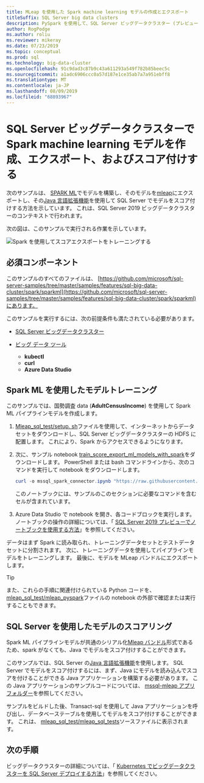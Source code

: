 ```yaml
---
title: MLeap を使用した Spark machine learning モデルの作成とエクスポート
titleSuffix: SQL Server big data clusters
description: PySpark を使用して、SQL Server ビッグデータクラスター (プレビュー) で Spark を使用して機械学習モデルをトレーニングし、作成します。 MLeap でエクスポートし、SQL Server で Java でモデルをスコア付けします。
author: RogPodge
ms.author: roliu
ms.reviewer: mikeray
ms.date: 07/23/2019
ms.topic: conceptual
ms.prod: sql
ms.technology: big-data-cluster
ms.openlocfilehash: 91c9dad3c87b9c43a611293a549f782b85beec5c
ms.sourcegitcommit: a1adc6906ccc0a57d187e1ce35ab7a7a951ebff8
ms.translationtype: MT
ms.contentlocale: ja-JP
ms.lasthandoff: 08/09/2019
ms.locfileid: "68893967"
---
```

# <a name="create-export-and-score-spark-machine-learning-models-on-sql-server-big-data-clusters"></a>SQL Server ビッグデータクラスターで Spark machine learning モデルを作成、エクスポート、およびスコア付けする

次のサンプルは、 [SPARK ML](https://spark.apache.org/docs/latest/ml-guide.html)でモデルを構築し、そのモデルを[mleap](http://mleap-docs.combust.ml/)にエクスポートし、その[Java 言語拡張機能](../language-extensions/language-extensions-overview.md)を使用して SQL Server でモデルをスコア付けする方法を示しています。 これは、SQL Server 2019 ビッグデータクラスターのコンテキストで行われます。

次の図は、このサンプルで実行される作業を示しています。

![Spark を使用してスコアエクスポートをトレーニングする](./media/spark-create-machine-learning-model/train-score-export-with-spark.png)

## <a name="prerequisites"></a>必須コンポーネント

このサンプルのすべてのファイルは、 [https://github.com/microsoft/sql-server-samples/tree/master/samples/features/sql-big-data-cluster/spark/sparkml](https://github.com/microsoft/sql-server-samples/tree/master/samples/features/sql-big-data-cluster/spark/sparkml)にあります。

このサンプルを実行するには、次の前提条件も満たされている必要があります。

- [SQL Server ビッグデータクラスター](deploy-get-started.md)

- [ビッグ データ ツール](deploy-big-data-tools.md)
   - **kubectl**
   - **curl**
   - **Azure Data Studio**

## <a name="model-training-with-spark-ml"></a>Spark ML を使用したモデルトレーニング

このサンプルでは、国勢調査 data (**AdultCensusIncome**) を使用して Spark ML パイプラインモデルを作成します。

1. [Mleap_sql_test/setup. sh](https://github.com/microsoft/sql-server-samples/blob/master/samples/features/sql-big-data-cluster/spark/sparkml/mleap_sql_test/setup.sh)ファイルを使用して、インターネットからデータセットをダウンロードし、SQL Server ビッグデータクラスターの HDFS に配置します。 これにより、Spark からアクセスできるようになります。

1. 次に、サンプル notebook [train_score_export_ml_models_with_spark](https://github.com/microsoft/sql-server-samples/blob/master/samples/features/sql-big-data-cluster/spark/sparkml/train_score_export_ml_models_with_spark.ipynb)をダウンロードします。 PowerShell または bash コマンドラインから、次のコマンドを実行して notebook をダウンロードします。

   ```PowerShell
   curl -o mssql_spark_connector.ipynb "https://raw.githubusercontent.com/microsoft/sql-server-samples/master/samples/features/sql-big-data-cluster/spark/sparkml/train_score_export_ml_models_with_spark.ipynb"
   ```

   このノートブックには、サンプルのこのセクションに必要なコマンドを含むセルが含まれています。

1. Azure Data Studio で notebook を開き、各コードブロックを実行します。 ノートブックの操作の詳細については、「 [SQL Server 2019 プレビューでノートブックを使用する方法](notebooks-guidance.md)」を参照してください。

データはまず Spark に読み取られ、トレーニングデータセットとテストデータセットに分割されます。 次に、トレーニングデータを使用してパイプラインモデルをトレーニングします。 最後に、モデルを MLeap バンドルにエクスポートします。

> [!TIP]
> また、これらの手順に関連付けられている Python コードを、 [mleap_sql_test/mleap_pyspark](https://github.com/microsoft/sql-server-samples/blob/master/samples/features/sql-big-data-cluster/spark/sparkml/mleap_sql_test/mleap_pyspark.py)ファイルの notebook の外部で確認または実行することもできます。

## <a name="model-scoring-with-sql-server"></a>SQL Server を使用したモデルのスコアリング

Spark ML パイプラインモデルが共通のシリアル化[Mleap バンドル](http://mleap-docs.combust.ml/core-concepts/mleap-bundles.html)形式であるため、spark がなくても、Java でモデルをスコア付けすることができます。 

このサンプルでは、SQL Server の[Java 言語拡張機能](../language-extensions/language-extensions-overview.md)を使用します。 SQL Server でモデルをスコア付けするには、まず、Java にモデルを読み込んでスコアを付けることができる Java アプリケーションを構築する必要があります。 この Java アプリケーションのサンプルコードについては、 [mssql-mleap アプリフォルダー](https://github.com/microsoft/sql-server-samples/blob/master/samples/features/sql-big-data-cluster/spark/sparkml/mssql-mleap-app)を参照してください。

サンプルをビルドした後、Transact-sql を使用して Java アプリケーションを呼び出し、データベーステーブルを使用してモデルをスコア付けすることができます。 これは、 [mleap_sql_test/mleap_sql_tests](https://github.com/microsoft/sql-server-samples/blob/master/samples/features/sql-big-data-cluster/spark/sparkml/mleap_sql_test/mleap_sql_tests.py)ソースファイルに表示されます。

## <a name="next-steps"></a>次の手順

ビッグデータクラスターの詳細については、「 [Kubernetes でビッグデータクラスターを SQL Server デプロイする方法](deployment-guidance.md)」を参照してください。
